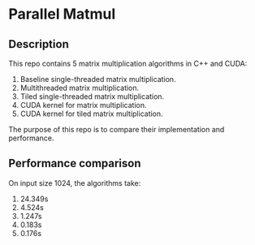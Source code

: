 # Parallel Matmul

## Description

This repo contains 5 matrix multiplication algorithms in C++ and CUDA:

1. Baseline single-threaded matrix multiplication.
2. Multithreaded matrix multiplication.
3. Tiled single-threaded matrix multiplication.
4. CUDA kernel for matrix multiplication.
5. CUDA kernel for tiled matrix multiplication.

The purpose of this repo is to compare their implementation and performance.

## Performance comparison

On input size 1024, the algorithms take:

1. 24.349s
2. 4.524s
3. 1.247s
4. 0.183s
5. 0.176s
